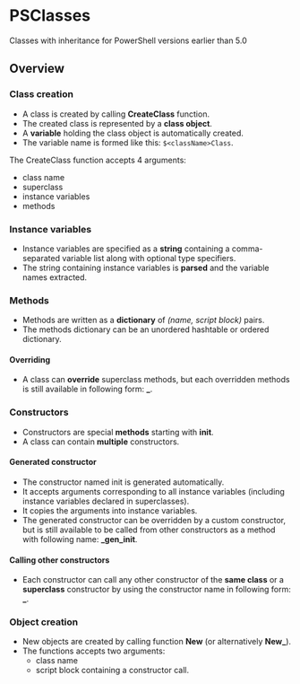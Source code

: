 # PSClasses

Classes with inheritance for PowerShell versions earlier than 5.0

## Overview

### Class creation

- A class is created by calling **CreateClass** function.
- The created class is represented by a **class object**.
- A **variable** holding the class object is automatically created.
- The variable name is formed like this: `$<className>Class`.

The CreateClass function accepts 4 arguments: 
- class name
- superclass
- instance variables
- methods

### Instance variables

 - Instance variables are specified as a **string** containing a comma-separated variable list along with optional type specifiers.
- The string containing instance variables is **parsed** and the variable names extracted.

### Methods

- Methods are written as a **dictionary** of *(name, script block)* pairs.
- The methods dictionary can be an unordered hashtable or ordered dictionary.

#### Overriding

- A class can **override** superclass methods, but each overridden methods is still available in following form: **<className>_<methodName>**.

### Constructors

- Constructors are special **methods** starting with **init**.
- A class can contain **multiple** constructors.

#### Generated constructor

- The constructor named init is generated automatically. 
- It accepts arguments corresponding to all instance variables (including instance variables declared in superclasses).
- It copies the arguments into instance variables. 
- The generated constructor can be overridden by a custom constructor, but is still available to be called from other constructors as a method with following name: **<className>_gen_init**.

#### Calling other constructors

- Each constructor can call any other constructor of the **same class** or a **superclass** constructor by using the constructor name in following form: **<className>_<constructorName>**.

### Object creation

- New objects are created by calling function **New** (or alternatively **New_**). 
- The functions accepts two arguments:
  - class name 
  - script block containing a constructor call.